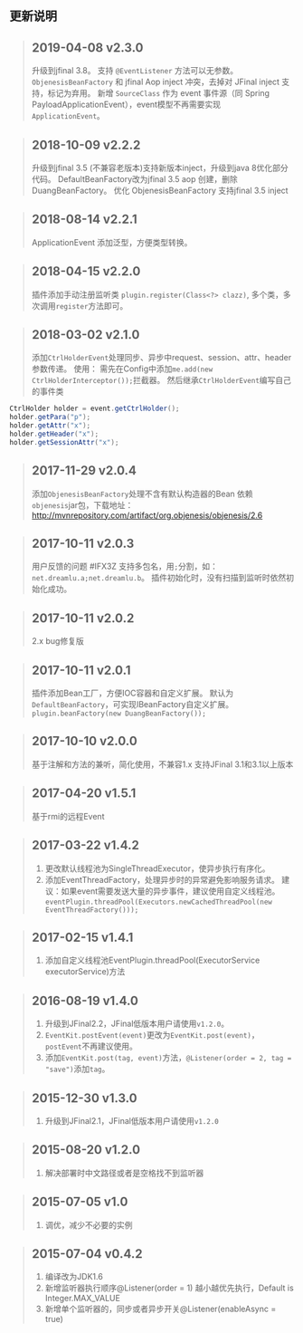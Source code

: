 ## 更新说明
>## 2019-04-08 v2.3.0
> 升级到jfinal 3.8。
> 支持 `@EventListener` 方法可以无参数。
> `ObjenesisBeanFactory` 和 jfinal Aop inject 冲突，去掉对 JFinal inject 支持，标记为弃用。
> 新增 `SourceClass` 作为 event 事件源（同 Spring PayloadApplicationEvent），event模型不再需要实现 `ApplicationEvent`。

>## 2018-10-09 v2.2.2
> 升级到jfinal 3.5 (不兼容老版本)支持新版本inject，升级到java 8优化部分代码。
> DefaultBeanFactory改为jfinal 3.5 aop 创建，删除 DuangBeanFactory。
> 优化 ObjenesisBeanFactory 支持jfinal 3.5 inject

>## 2018-08-14 v2.2.1
> ApplicationEvent 添加泛型，方便类型转换。

>## 2018-04-15 v2.2.0
> 插件添加手动注册监听类 `plugin.register(Class<?> clazz)`, 多个类，多次调用`register`方法即可。

>## 2018-03-02 v2.1.0
>添加`CtrlHolderEvent`处理同步、异步中request、session、attr、header参数传递。
>使用：
>需先在Config中添加`me.add(new CtrlHolderInterceptor());`拦截器。
>然后继承`CtrlHolderEvent`编写自己的事件类
```java
CtrlHolder holder = event.getCtrlHolder();
holder.getPara("p");
holder.getAttr("x");
holder.getHeader("x");
holder.getSessionAttr("x");
```

>## 2017-11-29 v2.0.4
>添加`ObjenesisBeanFactory`处理不含有默认构造器的Bean
>依赖`objenesis`jar包，下载地址：http://mvnrepository.com/artifact/org.objenesis/objenesis/2.6

>## 2017-10-11 v2.0.3
>用户反馈的问题 #IFX3Z
>支持多包名，用`;`分割，如：`net.dreamlu.a;net.dreamlu.b`。
>插件初始化时，没有扫描到监听时依然初始化成功。

>## 2017-10-11 v2.0.2
>2.x bug修复版

>## 2017-10-11 v2.0.1
>插件添加Bean工厂，方便IOC容器和自定义扩展。
>默认为`DefaultBeanFactory`，可实现IBeanFactory自定义扩展。
>`plugin.beanFactory(new DuangBeanFactory());`

>## 2017-10-10 v2.0.0
>基于注解和方法的兼听，简化使用，不兼容1.x
>支持JFinal 3.1和3.1以上版本

>## 2017-04-20 v1.5.1
>基于rmi的远程Event

>## 2017-03-22 v1.4.2
>1. 更改默认线程池为SingleThreadExecutor，使异步执行有序化。
>2. 添加EventThreadFactory，处理异步时的异常避免影响服务请求。
> 建议：如果event需要发送大量的异步事件，建议使用自定义线程池。
> `eventPlugin.threadPool(Executors.newCachedThreadPool(new EventThreadFactory()));`

>## 2017-02-15 v1.4.1
>1. 添加自定义线程池EventPlugin.threadPool(ExecutorService executorService)方法

>## 2016-08-19 v1.4.0
>1. 升级到JFinal2.2，JFinal低版本用户请使用`v1.2.0`。
>2. `EventKit.postEvent(event)`更改为`EventKit.post(event)`，`postEvent`不再建议使用。
>3. 添加`EventKit.post(tag, event)`方法，`@Listener(order = 2, tag = "save")`添加`tag`。

>## 2015-12-30 v1.3.0
>1. 升级到JFinal2.1，JFinal低版本用户请使用`v1.2.0`

>## 2015-08-20 v1.2.0
>1. 解决部署时中文路径或者是空格找不到监听器

>## 2015-07-05 v1.0
>1. 调优，减少不必要的实例

>## 2015-07-04 v0.4.2
>1. 编译改为JDK1.6
>2. 新增监听器执行顺序@Listener(order = 1) 越小越优先执行，Default is Integer.MAX_VALUE
>3. 新增单个监听器的，同步或者异步开关@Listener(enableAsync = true)